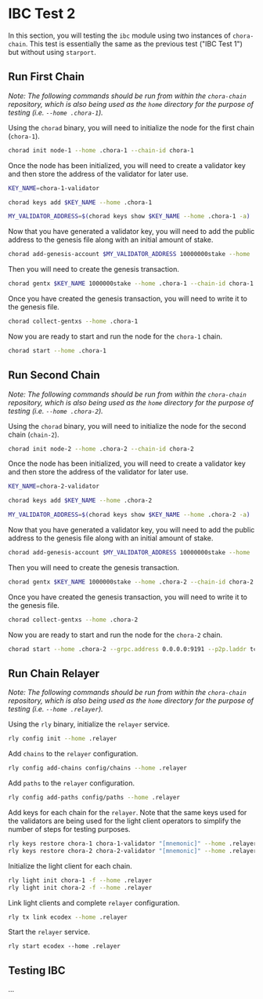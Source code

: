 # IBC Test 2

In this section, you will testing the `ibc` module using two instances of `chora-chain`. This test is essentially the same as the previous test ("IBC Test 1") but without using `starport`.

## Run First Chain

*Note: The following commands should be run from within the `chora-chain` repository, which is also being used as the `home` directory for the purpose of testing (i.e. `--home .chora-1`).*

Using the `chorad` binary, you will need to initialize the node for the first chain (`chora-1`).

```sh
chorad init node-1 --home .chora-1 --chain-id chora-1
```

Once the node has been initialized, you will need to create a validator key and then store the address of the validator for later use.

```sh
KEY_NAME=chora-1-validator

chorad keys add $KEY_NAME --home .chora-1

MY_VALIDATOR_ADDRESS=$(chorad keys show $KEY_NAME --home .chora-1 -a)
```

Now that you have generated a validator key, you will need to add the public address to the genesis file along with an initial amount of stake.

```sh
chorad add-genesis-account $MY_VALIDATOR_ADDRESS 10000000stake --home .chora-1 
```

Then you will need to create the genesis transaction.

```sh
chorad gentx $KEY_NAME 1000000stake --home .chora-1 --chain-id chora-1
```

Once you have created the genesis transaction, you will need to write it to the genesis file.

```sh
chorad collect-gentxs --home .chora-1
```

Now you are ready to start and run the node for the `chora-1` chain.

```sh
chorad start --home .chora-1
```

## Run Second Chain

*Note: The following commands should be run from within the `chora-chain` repository, which is also being used as the `home` directory for the purpose of testing (i.e. `--home .chora-2`).*

Using the `chorad` binary, you will need to initialize the node for the second chain (`chain-2`).

```sh
chorad init node-2 --home .chora-2 --chain-id chora-2
```

Once the node has been initialized, you will need to create a validator key and then store the address of the validator for later use.

```sh
KEY_NAME=chora-2-validator

chorad keys add $KEY_NAME --home .chora-2

MY_VALIDATOR_ADDRESS=$(chorad keys show $KEY_NAME --home .chora-2 -a)
```

Now that you have generated a validator key, you will need to add the public address to the genesis file along with an initial amount of stake.

```sh
chorad add-genesis-account $MY_VALIDATOR_ADDRESS 10000000stake --home .chora-2 
```

Then you will need to create the genesis transaction.

```sh
chorad gentx $KEY_NAME 1000000stake --home .chora-2 --chain-id chora-2
```

Once you have created the genesis transaction, you will need to write it to the genesis file.

```sh
chorad collect-gentxs --home .chora-2
```

Now you are ready to start and run the node for the `chora-2` chain.

```sh
chorad start --home .chora-2 --grpc.address 0.0.0.0:9191 --p2p.laddr tcp://127.0.0.1:26658 --rpc.laddr tcp://127.0.0.1:26659 --rpc.pprof_laddr 127.0.0.1:6161
```

## Run Chain Relayer

*Note: The following commands should be run from within the `chora-chain` repository, which is also being used as the `home` directory for the purpose of testing (i.e. `--home .relayer`).*

Using the `rly` binary, initialize the `relayer` service.

```sh
rly config init --home .relayer
```

Add `chains` to the `relayer` configuration.

```sh
rly config add-chains config/chains --home .relayer
```

Add `paths` to the `relayer` configuration.

```sh
rly config add-paths config/paths --home .relayer
```

Add keys for each chain for the `relayer`. Note that the same keys used for the validators are being used for the light client operators to simplify the number of steps for testing purposes.

```sh
rly keys restore chora-1 chora-1-validator "[mnemonic]" --home .relayer
rly keys restore chora-2 chora-2-validator "[mnemonic]" --home .relayer
```

Initialize the light client for each chain.

```sh
rly light init chora-1 -f --home .relayer
rly light init chora-2 -f --home .relayer
```

Link light clients and complete `relayer` configuration.

```sh
rly tx link ecodex --home .relayer
```

Start the `relayer` service.

```
rly start ecodex --home .relayer
```

## Testing IBC

...
